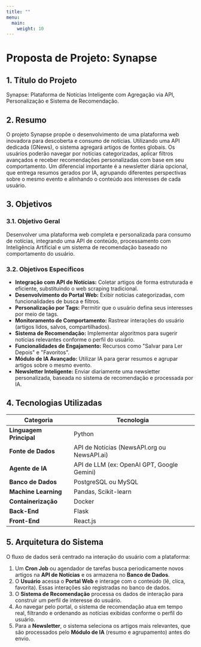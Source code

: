 ```yaml
---
title: ""
menu:
  main:
    weight: 10
---
```


# Proposta de Projeto: Synapse

## 1. Título do Projeto
Synapse: Plataforma de Notícias Inteligente com Agregação via API, Personalização e Sistema de Recomendação.

## 2. Resumo
O projeto Synapse propõe o desenvolvimento de uma plataforma web inovadora para descoberta e consumo de notícias. Utilizando uma API dedicada (GNews), o sistema agregará artigos de fontes globais. Os usuários poderão navegar por notícias categorizadas, aplicar filtros avançados e receber recomendações personalizadas com base em seu comportamento. Um diferencial importante é a newsletter diária opcional, que entrega resumos gerados por IA, agrupando diferentes perspectivas sobre o mesmo evento e alinhando o conteúdo aos interesses de cada usuário.

## 3. Objetivos

### 3.1. Objetivo Geral
Desenvolver uma plataforma web completa e personalizada para consumo de notícias, integrando uma API de conteúdo, processamento com Inteligência Artificial e um sistema de recomendação baseado no comportamento do usuário.

### 3.2. Objetivos Específicos
- **Integração com API de Notícias:** Coletar artigos de forma estruturada e eficiente, substituindo o web scraping tradicional.
- **Desenvolvimento do Portal Web:** Exibir notícias categorizadas, com funcionalidades de busca e filtros.
- **Personalização por Tags:** Permitir que o usuário defina seus interesses por meio de tags.
- **Monitoramento de Comportamento:** Rastrear interações do usuário (artigos lidos, salvos, compartilhados).
- **Sistema de Recomendação:** Implementar algoritmos para sugerir notícias relevantes conforme o perfil do usuário.
- **Funcionalidades de Engajamento:** Recursos como "Salvar para Ler Depois" e "Favoritos".
- **Módulo de IA Avançado:** Utilizar IA para gerar resumos e agrupar artigos sobre o mesmo evento.
- **Newsletter Inteligente:** Enviar diariamente uma newsletter personalizada, baseada no sistema de recomendação e processada por IA.

## 4. Tecnologias Utilizadas

| Categoria          | Tecnologia                                    |
| ------------------ | --------------------------------------------- |
| **Linguagem Principal** | Python                                        |
| **Fonte de Dados** | API de Notícias (NewsAPI.org ou NewsAPI.ai) |
| **Agente de IA** | API de LLM (ex: OpenAI GPT, Google Gemini)    |
| **Banco de Dados** | PostgreSQL ou MySQL                           |
| **Machine Learning** | Pandas, Scikit-learn                          |
| **Containerização** | Docker                                        |
| **Back-End** | Flask                                         |
| **Front-End** | React.js                                      |

## 5. Arquitetura do Sistema

O fluxo de dados será centrado na interação do usuário com a plataforma:

1. Um **Cron Job** ou agendador de tarefas busca periodicamente novos artigos na **API de Notícias** e os armazena no **Banco de Dados**.
2. O **Usuário** acessa o **Portal Web** e interage com o conteúdo (lê, clica, favorita). Essas interações são registradas no banco de dados.
3. O **Sistema de Recomendação** processa os dados de interação para construir um perfil de interesse do usuário.
4. Ao navegar pelo portal, o sistema de recomendação atua em tempo real, filtrando e ordenando as notícias exibidas conforme o perfil do usuário.
5. Para a **Newsletter**, o sistema seleciona os artigos mais relevantes, que são processados pelo **Módulo de IA** (resumo e agrupamento) antes do envio.